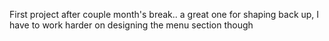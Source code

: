 First project after couple month's break..
a great one for shaping back up, I have to work harder on designing the menu section though